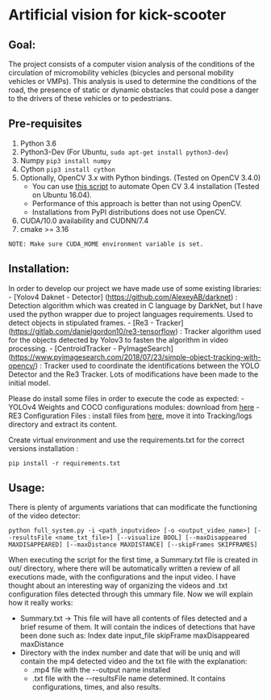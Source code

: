 # Artificial vision for kick-scooter

## Goal:

The project consists of a computer vision analysis of the conditions of the circulation of micromobility vehicles (bicycles and personal mobility vehicles or VMPs). This analysis is used to determine the conditions of the road, the presence of static or dynamic obstacles that could pose a danger to the drivers of these vehicles or to pedestrians.

## Pre-requisites
1) Python 3.6
2) Python3-Dev (For Ubuntu, `sudo apt-get install python3-dev`)
3) Numpy `pip3 install numpy`
4) Cython `pip3 install cython`
5) Optionally, OpenCV 3.x with Python bindings. (Tested on OpenCV 3.4.0)
    - You can use [this script](tools/install_opencv34.sh) to automate Open CV 3.4 installation (Tested on Ubuntu 16.04).
    - Performance of this approach is better than not using OpenCV.
    - Installations from PyPI distributions does not use OpenCV.
6) CUDA/10.0 availability and CUDNN/7.4
7) cmake >= 3.16

```
NOTE: Make sure CUDA_HOME environment variable is set.
```

## Installation:

In order to develop our project we have made use of some existing libraries:
    - [Yolov4 Daknet - Detector] (https://github.com/AlexeyAB/darknet) : Detection algorithm which was created in C language by DarkNet, but I have used the python wrapper due to project languages requirements. Used to detect objects in stipulated frames.
    - [Re3 - Tracker] (https://gitlab.com/danielgordon10/re3-tensorflow) : Tracker algorithm used for the objects detected by Yolov3 to fasten the algorithm in video processing.
    - [CentroidTracker - PyImageSearch] (https://www.pyimagesearch.com/2018/07/23/simple-object-tracking-with-opencv/) : Tracker used to coordinate the identifications between the YOLO Detector and the Re3 Tracker. Lots of modifications have been made to the initial model.
    
Please do install some files in order to execute the code as expected:
    - YOLOv4 Weights and COCO configurations modules: download from [here](https://drive.google.com/file/d/1cewMfusmPjYWbrnuJRuKhPMwRe_b9PaT/view)
    - RE3 Configuration Files : install files from [here](http://bit.ly/2L5deYF), move it into Tracking/logs directory and extract its content.
    
Create virtual environment and use the requirements.txt for the correct versions installation :
```
pip install -r requirements.txt
```

## Usage:

There is plenty of arguments variations that can modificate the functioning of the video detector:
```
python full_system.py -i <path_inputvideo> [-o <output_video_name>] [--resultsFile <name_txt_file>] [--visualize BOOL] [--maxDisappeared MAXDISAPPEARED] [--maxDistance MAXDISTANCE] [--skipFrames SKIPFRAMES]
```

When executing the script for the first time, a Summary.txt file is created in out/ directory, where there will be automatically written a review of all executions made, with the configurations and the input video.
I have thought about an interesting way of organizing the videos and .txt configuration files detected through this ummary file.
Now we will explain how it really works:
  - Summary.txt → This file will have all contents of files detected and a brief resume of them. It will contain the indices of detections that have been done such as:
          Index    date    input_file    skipFrame     maxDisappeared     maxDistance
  - Directory with the index number and date that will be uniq and will contain the mp4 detected video and the txt file with the explanation:
      - .mp4 file with the --output name installed
      - .txt file with the --resultsFile name determined. It contains configurations, times, and also results.
